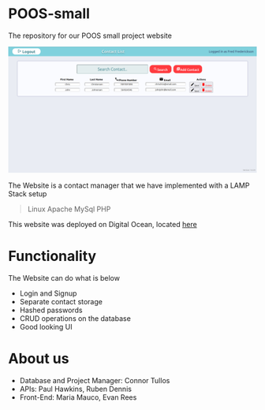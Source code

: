 # POOS-small
The repository for our POOS small project website

![Home](https://github.com/lavabrothers/POOS-small/blob/main/images/Home.png)


The Website is a contact manager that we have implemented with a LAMP Stack setup

>Linux
>Apache
>MySql
>PHP

This website was deployed on Digital Ocean, located [here](http://poossmall.mooo.com)


# Functionality

The Website can do what is below

 - Login and Signup
 - Separate contact storage
 - Hashed passwords
 - CRUD operations on the database
 - Good looking UI
 
# About us
 - Database and Project Manager: Connor Tullos
 - APIs: Paul Hawkins, Ruben Dennis
 - Front-End: Maria Mauco, Evan Rees
